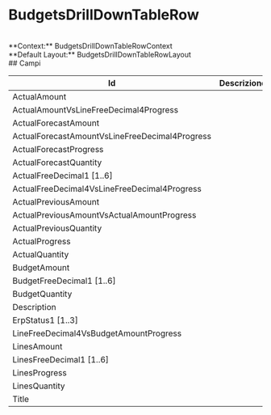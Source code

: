 # BudgetsDrillDownTableRow

<br/>
**Context:** BudgetsDrillDownTableRowContext
<br/>
**Default Layout:** BudgetsDrillDownTableRowLayout



<br/>
## Campi

| Id | Descrizione | 
| --- | --- | 
| ActualAmount |  | 
| ActualAmountVsLineFreeDecimal4Progress |  | 
| ActualForecastAmount |  | 
| ActualForecastAmountVsLineFreeDecimal4Progress |  | 
| ActualForecastProgress |  | 
| ActualForecastQuantity |  | 
| ActualFreeDecimal1 [1..6] |  | 
| ActualFreeDecimal4VsLineFreeDecimal4Progress |  | 
| ActualPreviousAmount |  | 
| ActualPreviousAmountVsActualAmountProgress |  | 
| ActualPreviousQuantity |  | 
| ActualProgress |  | 
| ActualQuantity |  | 
| BudgetAmount |  | 
| BudgetFreeDecimal1 [1..6] |  | 
| BudgetQuantity |  | 
| Description |  | 
| ErpStatus1 [1..3] |  | 
| LineFreeDecimal4VsBudgetAmountProgress |  | 
| LinesAmount |  | 
| LinesFreeDecimal1 [1..6] |  | 
| LinesProgress |  | 
| LinesQuantity |  | 
| Title |  |

